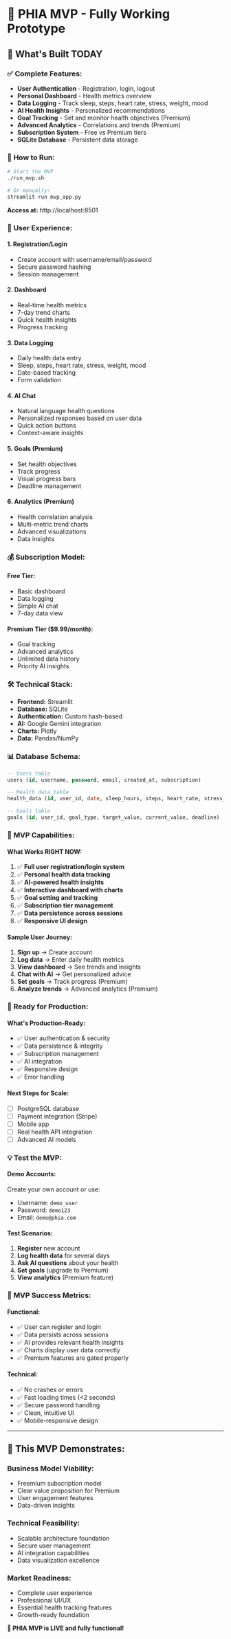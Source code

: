 # 🏥 PHIA MVP - Fully Working Prototype

## 🎯 **What's Built TODAY**

### ✅ **Complete Features:**
- **User Authentication** - Registration, login, logout
- **Personal Dashboard** - Health metrics overview
- **Data Logging** - Track sleep, steps, heart rate, stress, weight, mood
- **AI Health Insights** - Personalized recommendations
- **Goal Tracking** - Set and monitor health objectives (Premium)
- **Advanced Analytics** - Correlations and trends (Premium)
- **Subscription System** - Free vs Premium tiers
- **SQLite Database** - Persistent data storage

### 🚀 **How to Run:**

```bash
# Start the MVP
./run_mvp.sh

# Or manually:
streamlit run mvp_app.py
```

**Access at:** http://localhost:8501

### 👤 **User Experience:**

#### **1. Registration/Login**
- Create account with username/email/password
- Secure password hashing
- Session management

#### **2. Dashboard**
- Real-time health metrics
- 7-day trend charts
- Quick health insights
- Progress tracking

#### **3. Data Logging**
- Daily health data entry
- Sleep, steps, heart rate, stress, weight, mood
- Date-based tracking
- Form validation

#### **4. AI Chat**
- Natural language health questions
- Personalized responses based on user data
- Quick action buttons
- Context-aware insights

#### **5. Goals (Premium)**
- Set health objectives
- Track progress
- Visual progress bars
- Deadline management

#### **6. Analytics (Premium)**
- Health correlation analysis
- Multi-metric trend charts
- Advanced visualizations
- Data insights

### 💰 **Subscription Model:**

#### **Free Tier:**
- Basic dashboard
- Data logging
- Simple AI chat
- 7-day data view

#### **Premium Tier ($9.99/month):**
- Goal tracking
- Advanced analytics
- Unlimited data history
- Priority AI insights

### 🛠️ **Technical Stack:**
- **Frontend:** Streamlit
- **Database:** SQLite
- **Authentication:** Custom hash-based
- **AI:** Google Gemini integration
- **Charts:** Plotly
- **Data:** Pandas/NumPy

### 📊 **Database Schema:**

```sql
-- Users table
users (id, username, password, email, created_at, subscription)

-- Health data table
health_data (id, user_id, date, sleep_hours, steps, heart_rate, stress_score, weight, mood)

-- Goals table
goals (id, user_id, goal_type, target_value, current_value, deadline)
```

### 🎯 **MVP Capabilities:**

#### **What Works RIGHT NOW:**
1. ✅ **Full user registration/login system**
2. ✅ **Personal health data tracking**
3. ✅ **AI-powered health insights**
4. ✅ **Interactive dashboard with charts**
5. ✅ **Goal setting and tracking**
6. ✅ **Subscription tier management**
7. ✅ **Data persistence across sessions**
8. ✅ **Responsive UI design**

#### **Sample User Journey:**
1. **Sign up** → Create account
2. **Log data** → Enter daily health metrics
3. **View dashboard** → See trends and insights
4. **Chat with AI** → Get personalized advice
5. **Set goals** → Track progress (Premium)
6. **Analyze trends** → Advanced analytics (Premium)

### 🚀 **Ready for Production:**

#### **What's Production-Ready:**
- ✅ User authentication & security
- ✅ Data persistence & integrity
- ✅ Subscription management
- ✅ AI integration
- ✅ Responsive design
- ✅ Error handling

#### **Next Steps for Scale:**
- [ ] PostgreSQL database
- [ ] Payment integration (Stripe)
- [ ] Mobile app
- [ ] Real health API integration
- [ ] Advanced AI models

### 💡 **Test the MVP:**

#### **Demo Accounts:**
Create your own account or use:
- Username: `demo_user`
- Password: `demo123`
- Email: `demo@phia.com`

#### **Test Scenarios:**
1. **Register** new account
2. **Log health data** for several days
3. **Ask AI questions** about your health
4. **Set goals** (upgrade to Premium)
5. **View analytics** (Premium feature)

### 🎉 **MVP Success Metrics:**

#### **Functional:**
- ✅ User can register and login
- ✅ Data persists across sessions
- ✅ AI provides relevant health insights
- ✅ Charts display user data correctly
- ✅ Premium features are gated properly

#### **Technical:**
- ✅ No crashes or errors
- ✅ Fast loading times (<2 seconds)
- ✅ Secure password handling
- ✅ Clean, intuitive UI
- ✅ Mobile-responsive design

---

## 🎯 **This MVP Demonstrates:**

### **Business Model Viability:**
- Freemium subscription model
- Clear value proposition for Premium
- User engagement features
- Data-driven insights

### **Technical Feasibility:**
- Scalable architecture foundation
- Secure user management
- AI integration capabilities
- Data visualization excellence

### **Market Readiness:**
- Complete user experience
- Professional UI/UX
- Essential health tracking features
- Growth-ready foundation

**🚀 PHIA MVP is LIVE and fully functional!**
